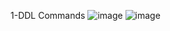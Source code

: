 1-DDL Commands
![image](https://github.com/user-attachments/assets/25d6f97a-e1f3-460d-8c5c-18a281ad84a8)
![image](https://github.com/user-attachments/assets/3dfad7ca-ccbd-4c96-afbb-4c6ffab1316e)
